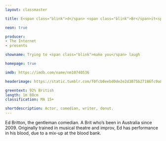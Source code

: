 ```yaml
---
layout: classmaster

title: E<span class="blink">d</span> <span class="blink">Br</span>it<span class="blink">t</span>on

neon: true

producer:
- The Internet
- presents

showname: Trying to <span class="blink">make you</span> laugh

homepage: true

imdb: https://imdb.com/name/nm10740536

headerimage: https://static.tumblr.com/f0fcb0eebd0de2e2d3075b27186fc9a8/azp7omv/NjBptftbm/tumblr_static_tumblr_static_19uw8xhcthq80ssg00osww0ss_focused_v3.jpg

greentext: 92% British
length: 1m 80cm
classification: MA 15+

shortdescription: Actor, comedian, writer, donut.
---
```


Ed Britton, the gentleman <span itemprop="jobTitle">comedian</span>. A Brit who’s been in Australia since 2009. Originally trained in musical theatre and improv, Ed has performance in his blood, due to a mix-up at the blood bank.
